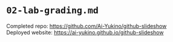 # `02-lab-grading.md`

Completed repo: https://github.com/Ai-Yukino/github-slideshow  
Deployed website: https://ai-yukino.github.io/github-slideshow
